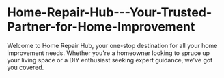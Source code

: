 # Home-Repair-Hub---Your-Trusted-Partner-for-Home-Improvement
Welcome to Home Repair Hub, your one-stop destination for all your home improvement needs. Whether you're a homeowner looking to spruce up your living space or a DIY enthusiast seeking expert guidance, we've got you covered.
